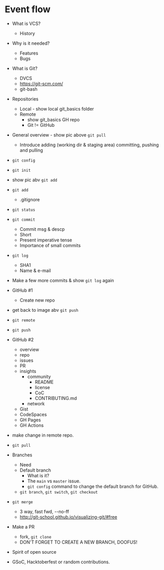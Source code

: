 # Event flow

- What is VCS?
  - History

- Why is it needed?
  - Features
  - Bugs

- What is Git?
  - DVCS
  - https://git-scm.com/
  - git-bash

- Repositories
  - Local - show local git_basics folder
  - Remote
    - show git_basics GH repo
    - Git != GitHub

- General overview - show pic above `git pull`
  - Introduce adding (working dir & staging area) committing, pushing and pulling

- `git config`

- `git init`

- show pic abv `git add`

- `git add`
  - .gitignore

- `git status`

- `git commit`
  - Commit msg & descp
  - Short
  - Present imperative tense
  - Importance of small commits

- `git log`
  - SHA1
  - Name & e-mail

- Make a few more commits & show `git log` again

- GitHub #1
  - Create new repo

- get back to image abv `git push`

- `git remote`

- `git push`

- GitHub #2
  - overview
  - repo
  - issues
  - PR
  - insights
    - community
      - README
      - license
      - CoC
      - CONTRIBUTING.md
    - network
  -  Gist
  -  CodeSpaces
  -  GH Pages
  -  GH Actions

- make change in remote repo.

- `git pull`

- Branches
  - Need
  - Default branch
    - What is it?
    -  The `main` vs `master` issue.
    -  `git config` command to change the default branch for GitHub.
  - `git branch`, `git switch`, `git checkout`
  
- `git merge`
  - 3 way, fast fwd, --no-ff
  - http://git-school.github.io/visualizing-git/#free

- Make a PR
  - fork, `git clone`
  - DON'T FORGET TO CREATE A NEW BRANCH, DOOFUS!

- Spirit of open source

- GSoC, Hacktoberfest or random contributions.
